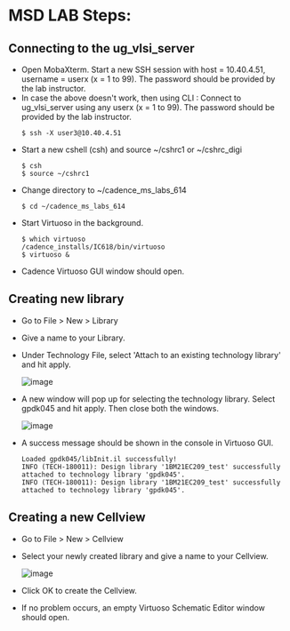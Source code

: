 # MSD LAB Steps:
## Connecting to the ug_vlsi_server
- Open MobaXterm. Start a new SSH session with host = 10.40.4.51, username = userx (x = 1 to 99). The password should be provided by the lab instructor.
- In case the above doesn't work, then using CLI : Connect to ug_vlsi_server using any userx (x = 1 to 99). The password should be provided by the lab instructor.
  ```console
  $ ssh -X user3@10.40.4.51
  ```
- Start a new cshell (csh) and source ~/cshrc1 or ~/cshrc_digi
  ```console
  $ csh
  $ source ~/cshrc1
  ```
- Change directory to ~/cadence_ms_labs_614
  ```console
  $ cd ~/cadence_ms_labs_614
  ```
- Start Virtuoso in the background.
  ```console
  $ which virtuoso
  /cadence_installs/IC618/bin/virtuoso
  $ virtuoso &
  ```
- Cadence Virtuoso GUI window should open.

## Creating new library
- Go to File > New > Library
- Give a name to your Library.
- Under Technology File, select 'Attach to an existing technology library' and hit apply.

  ![image](https://github.com/VishnuPrakashBharadwaj/MSD_LAB/assets/39427770/1996c54f-8674-440c-8df8-3e719474e6f5)

- A new window will pop up for selecting the technology library. Select gpdk045 and hit apply. Then close both the windows.
  
  ![image](https://github.com/VishnuPrakashBharadwaj/MSD_LAB/assets/39427770/c1269490-7851-4f77-b586-45759e5e73e3)

- A success message should be shown in the console in Virtuoso GUI.
  ```
  Loaded gpdk045/libInit.il successfully!
  INFO (TECH-180011): Design library '1BM21EC209_test' successfully attached to technology library 'gpdk045'.
  INFO (TECH-180011): Design library '1BM21EC209_test' successfully attached to technology library 'gpdk045'.
  ```

## Creating a new Cellview
- Go to File > New > Cellview
- Select your newly created library and give a name to your Cellview.

  ![image](https://github.com/VishnuPrakashBharadwaj/MSD_LAB/assets/39427770/e384ea70-7adf-44cc-a60f-3548509710c0)

- Click OK to create the Cellview.
- If no problem occurs, an empty Virtuoso Schematic Editor window should open.
